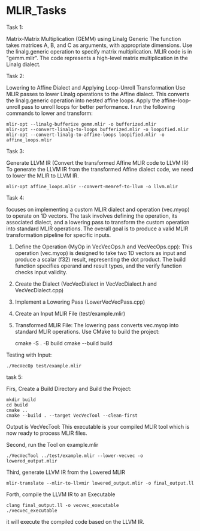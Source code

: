 # MLIR_Tasks

Task 1:

Matrix-Matrix Multiplication (GEMM) using Linalg Generic
The function takes matrices A, B, and C as arguments, with appropriate dimensions.
Use the linalg.generic operation to specify matrix multiplication. MLIR code is in "gemm.mlir". The code            represents a high-level matrix multiplication in the Linalg dialect.

Task 2:

Lowering to Affine Dialect and Applying Loop-Unroll Transformation
Use MLIR passes to lower Linalg operations to the Affine dialect. This converts the linalg.generic operation into nested affine loops. Apply the affine-loop-unroll pass to unroll loops for better performance.
I run the following commands to lower and transform:

    mlir-opt --linalg-bufferize gemm.mlir -o bufferized.mlir
    mlir-opt --convert-linalg-to-loops bufferized.mlir -o loopified.mlir
    mlir-opt --convert-linalg-to-affine-loops loopified.mlir -o affine_loops.mlir

Task 3:

Generate LLVM IR (Convert the transformed Affine MLIR code to LLVM IR)
To generate the LLVM IR from the transformed Affine dialect code, we need to lower the MLIR to LLVM IR.

    mlir-opt affine_loops.mlir --convert-memref-to-llvm -o llvm.mlir
    
Task 4:

focuses on implementing a custom MLIR dialect and operation (vec.myop) to operate on 1D vectors. The task involves defining the operation, its associated dialect, and a lowering pass to transform the custom operation into standard MLIR operations. The overall goal is to produce a valid MLIR transformation pipeline for specific inputs.
  1. Define the Operation (MyOp in VecVecOps.h and VecVecOps.cpp): This operation (vec.myop) is designed to take two 1D vectors as input and produce a scalar (f32) result, representing the dot product.  The build function specifies operand and result types, and the verify function checks input validity.
  2. Create the Dialect (VecVecDialect in VecVecDialect.h and VecVecDialect.cpp)
  3. Implement a Lowering Pass (LowerVecVecPass.cpp)
  4. Create an Input MLIR File (test/example.mlir)
  5. Transformed MLIR File: The lowering pass converts vec.myop into standard MLIR operations.
  Use CMake to build the project:

        cmake -S . -B build
        cmake --build build
     
  Testing with Input:
     
    ./VecVecOp test/example.mlir
    

task 5: 

Firs, Create a Build Directory and Build the Project:

    mkdir build
    cd build
    cmake ..
    cmake --build . --target VecVecTool --clean-first

 
Output is VecVecTool: This executable is your compiled MLIR tool which is now ready to process MLIR files.

Second, run the Tool on example.mlir

    ./VecVecTool ../test/example.mlir --lower-vecvec -o lowered_output.mlir

Third, generate LLVM IR from the Lowered MLIR

    mlir-translate --mlir-to-llvmir lowered_output.mlir -o final_output.ll
       
Forth, compile the LLVM IR to an Executable
    
    clang final_output.ll -o vecvec_executable
    ./vecvec_executable

it will execute the compiled code based on the LLVM IR.

